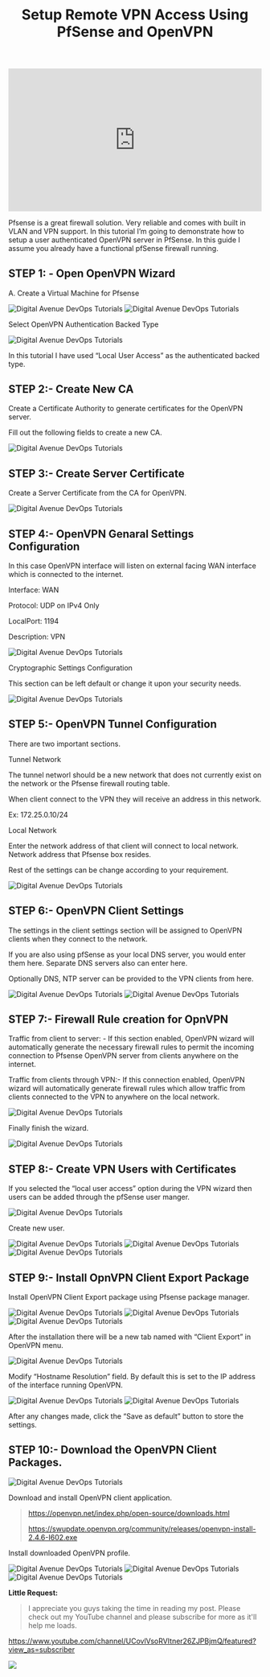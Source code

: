 ﻿---
layout: post
authors: [dimuthu_daundasekara]
title: 'Setup Remote VPN Access Using PfSense and OpenVPN'
image: /assets/img/post-imgs/pf-vpn/pf-openvpn_N.jpg
tags: [pfSense, Firewall, OpenVPN, VPN]
category: devops
comments: true
last_modified_at: 2020-01-31
---

<style>
.embed-container { position: relative; padding-bottom: 56.25%; height: 0; overflow: hidden; max-width: 100%; } .embed-container iframe, .embed-container object, .embed-container embed { position: absolute; top: 0; left: 0; width: 100%; height: 100%; }
</style>
<div class='embed-container'>
    <iframe src='https://www.youtube.com/embed/b_jzLyOyHnE?&autoplay=1' frameborder='0' allow="accelerometer; autoplay; clipboard-write; encrypted-media; gyroscope; picture-in-picture" allowfullscreen>
    </iframe>
</div>

Pfsense is a great firewall solution. Very reliable and comes with built in VLAN and VPN support. In this tutorial I’m going to demonstrate how to setup a user authenticated OpenVPN server in PfSense.
In this guide I assume you already have a functional pfSense firewall running.

## STEP 1: - Open OpenVPN Wizard

A. Create a Virtual Machine for Pfsense

<img src="/assets/img/post-imgs/pf-vpn/image001_N.jpg" width="auto" alt="Digital Avenue DevOps Tutorials">

<img src="/assets/img/post-imgs/pf-vpn/image002_N.jpg" width="auto" alt="Digital Avenue DevOps Tutorials">

Select OpenVPN Authentication Backed Type

<img src="/assets/img/post-imgs/pf-vpn/image003_N.jpg" width="auto" alt="Digital Avenue DevOps Tutorials">

In this tutorial I have used “Local User Access” as the authenticated backed type.

## STEP 2:- Create New CA

Create a Certificate Authority to generate certificates for the OpenVPN server.

Fill out the following fields to create a new CA.

<img src="/assets/img/post-imgs/pf-vpn/image004_N.jpg" width="auto" alt="Digital Avenue DevOps Tutorials">

## STEP 3:- Create Server Certificate

Create a Server Certificate from the CA for OpenVPN.

<img src="/assets/img/post-imgs/pf-vpn/image005_N.jpg" width="auto" alt="Digital Avenue DevOps Tutorials">

## STEP 4:- OpenVPN Genaral Settings Configuration

In this case OpenVPN interface will listen on external facing WAN interface which is connected to the internet.

Interface: WAN

Protocol: UDP on IPv4 Only

LocalPort: 1194

Description: VPN

<img src="/assets/img/post-imgs/pf-vpn/image006_N.jpg" width="auto" alt="Digital Avenue DevOps Tutorials">

Cryptographic Settings Configuration

This section can be left default or change it upon your security needs.

<img src="/assets/img/post-imgs/pf-vpn/image007.png" width="auto" alt="Digital Avenue DevOps Tutorials">

## STEP 5:- OpenVPN Tunnel Configuration

There are two important sections.

Tunnel Network

The tunnel networl should be a new network that does not currently exist on the network or the Pfsense firewall routing table.

When client connect to the VPN they will receive an address in this network.

Ex: 172.25.0.10/24

Local Network

Enter the network address of that client will connect to local network. Network address that Pfsense box resides.

Rest of the settings can be change according to your requirement.

<img src="/assets/img/post-imgs/pf-vpn/image008.png" width="auto" alt="Digital Avenue DevOps Tutorials">

## STEP 6:- OpenVPN Client Settings

The settings in the client settings section will be assigned to OpenVPN clients when they connect to the network.

If you are also using pfSense as your local DNS server, you would enter them here. Separate DNS servers also can enter here.

Optionally DNS, NTP server can be provided to the VPN clients from here.

<img src="/assets/img/post-imgs/pf-vpn/image009.png" width="auto" alt="Digital Avenue DevOps Tutorials">

<img src="/assets/img/post-imgs/pf-vpn/image010.png" width="auto" alt="Digital Avenue DevOps Tutorials">

## STEP 7:- Firewall Rule creation for OpnVPN

Traffic from client to server: - If this section enabled, OpenVPN wizard will automatically generate the necessary firewall rules to permit the incoming connection to Pfsense OpenVPN server from clients anywhere on the internet.

Traffic from clients through VPN:- If this connection enabled, OpenVPN wizard will automatically generate firewall rules which allow traffic from clients connected to the VPN to anywhere on the local network.

<img src="/assets/img/post-imgs/pf-vpn/image011.png" width="auto" alt="Digital Avenue DevOps Tutorials">

Finally finish the wizard.

<img src="/assets/img/post-imgs/pf-vpn/image012.png" width="auto" alt="Digital Avenue DevOps Tutorials">

## STEP 8:- Create VPN Users with Certificates

If you selected the “local user access” option during the VPN wizard then users can be added through the pfSense user manger.

<img src="/assets/img/post-imgs/pf-vpn/image013_N.jpg" width="auto" alt="Digital Avenue DevOps Tutorials">

Create new user.

<img src="/assets/img/post-imgs/pf-vpn/image014.png" width="auto" alt="Digital Avenue DevOps Tutorials">

<img src="/assets/img/post-imgs/pf-vpn/image015.png" width="auto" alt="Digital Avenue DevOps Tutorials">

<img src="/assets/img/post-imgs/pf-vpn/image016.png" width="auto" alt="Digital Avenue DevOps Tutorials">

## STEP 9:- Install OpnVPN Client Export Package

Install OpenVPN Client Export package using Pfsense package manager.

<img src="/assets/img/post-imgs/pf-vpn/image017_N.jpg" width="auto" alt="Digital Avenue DevOps Tutorials">

<img src="/assets/img/post-imgs/pf-vpn/image018.png" width="auto" alt="Digital Avenue DevOps Tutorials">

<img src="/assets/img/post-imgs/pf-vpn/image019_N.jpg" width="auto" alt="Digital Avenue DevOps Tutorials">

After the installation there will be a new tab named with “Client Export” in OpenVPN menu.

<img src="/assets/img/post-imgs/pf-vpn/image020.png" width="auto" alt="Digital Avenue DevOps Tutorials">

Modify “Hostname Resolution” field. By default this is set to the IP address of the interface running OpenVPN.

<img src="/assets/img/post-imgs/pf-vpn/image021.png" width="auto" alt="Digital Avenue DevOps Tutorials">

<img src="/assets/img/post-imgs/pf-vpn/image022.png" width="auto" alt="Digital Avenue DevOps Tutorials">

After any changes made, click the “Save as default” button to store the settings.

## STEP 10:- Download the OpenVPN Client Packages.

<img src="/assets/img/post-imgs/pf-vpn/image023.png" width="auto" alt="Digital Avenue DevOps Tutorials">

Download and install OpenVPN client application.

> https://openvpn.net/index.php/open-source/downloads.html
> 
> https://swupdate.openvpn.org/community/releases/openvpn-install-2.4.6-I602.exe


Install downloaded OpenVPN profile.

<img src="/assets/img/post-imgs/pf-vpn/image024_N.jpg" width="auto" alt="Digital Avenue DevOps Tutorials">

<img src="/assets/img/post-imgs/pf-vpn/image025_N.jpg" width="auto" alt="Digital Avenue DevOps Tutorials">

<img src="/assets/img/post-imgs/pf-vpn/image026_N.jpg" width="auto" alt="Digital Avenue DevOps Tutorials">

**Little Request:**

> I appreciate you guys taking the time in reading my post. Please check out my YouTube channel and please subscribe for more as it'll help me loads.


<a href="https://www.youtube.com/channel/UCovlVsoRVItner26ZJPBjmQ/featured?view_as=subscriber" target="_blank">https://www.youtube.com/channel/UCovlVsoRVItner26ZJPBjmQ/featured?view_as=subscriber</a>


[<img src="Docker-Installation/sub.gif">](https://www.youtube.com/channel/UCovlVsoRVItner26ZJPBjmQ?sub_confirmation=1) 

